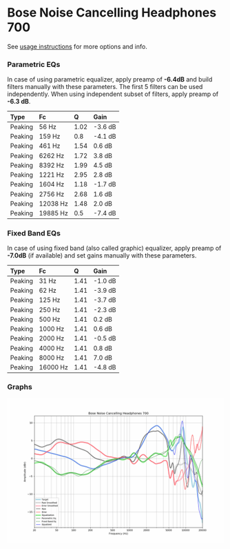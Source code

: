 # Bose Noise Cancelling Headphones 700
See [usage instructions](https://github.com/jaakkopasanen/AutoEq#usage) for more options and info.

### Parametric EQs
In case of using parametric equalizer, apply preamp of **-6.4dB** and build filters manually
with these parameters. The first 5 filters can be used independently.
When using independent subset of filters, apply preamp of **-6.3 dB**.

| Type    | Fc       |    Q | Gain    |
|:--------|:---------|:-----|:--------|
| Peaking | 56 Hz    | 1.02 | -3.6 dB |
| Peaking | 159 Hz   | 0.8  | -4.1 dB |
| Peaking | 461 Hz   | 1.54 | 0.6 dB  |
| Peaking | 6262 Hz  | 1.72 | 3.8 dB  |
| Peaking | 8392 Hz  | 1.99 | 4.5 dB  |
| Peaking | 1221 Hz  | 2.95 | 2.8 dB  |
| Peaking | 1604 Hz  | 1.18 | -1.7 dB |
| Peaking | 2756 Hz  | 2.68 | 1.6 dB  |
| Peaking | 12038 Hz | 1.48 | 2.0 dB  |
| Peaking | 19885 Hz | 0.5  | -7.4 dB |

### Fixed Band EQs
In case of using fixed band (also called graphic) equalizer, apply preamp of **-7.0dB**
(if available) and set gains manually with these parameters.

| Type    | Fc       |    Q | Gain    |
|:--------|:---------|:-----|:--------|
| Peaking | 31 Hz    | 1.41 | -1.0 dB |
| Peaking | 62 Hz    | 1.41 | -3.9 dB |
| Peaking | 125 Hz   | 1.41 | -3.7 dB |
| Peaking | 250 Hz   | 1.41 | -2.3 dB |
| Peaking | 500 Hz   | 1.41 | 0.2 dB  |
| Peaking | 1000 Hz  | 1.41 | 0.6 dB  |
| Peaking | 2000 Hz  | 1.41 | -0.5 dB |
| Peaking | 4000 Hz  | 1.41 | 0.8 dB  |
| Peaking | 8000 Hz  | 1.41 | 7.0 dB  |
| Peaking | 16000 Hz | 1.41 | -4.8 dB |

### Graphs
![](./Bose%20Noise%20Cancelling%20Headphones%20700.png)